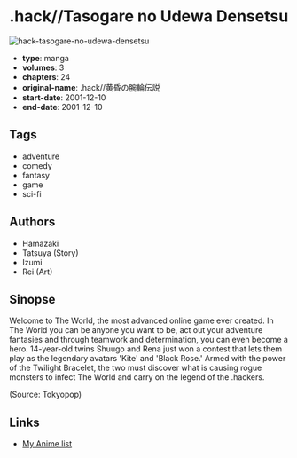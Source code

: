 # .hack//Tasogare no Udewa Densetsu

![hack-tasogare-no-udewa-densetsu](https://cdn.myanimelist.net/images/manga/2/191726.jpg)

-   **type**: manga
-   **volumes**: 3
-   **chapters**: 24
-   **original-name**: .hack//黄昏の腕輪伝説
-   **start-date**: 2001-12-10
-   **end-date**: 2001-12-10

## Tags

-   adventure
-   comedy
-   fantasy
-   game
-   sci-fi

## Authors

-   Hamazaki
-   Tatsuya (Story)
-   Izumi
-   Rei (Art)

## Sinopse

Welcome to The World, the most advanced online game ever created. In The World you can be anyone you want to be, act out your adventure fantasies and through teamwork and determination, you can even become a hero. 14-year-old twins Shuugo and Rena just won a contest that lets them play as the legendary avatars 'Kite' and 'Black Rose.' Armed with the power of the Twilight Bracelet, the two must discover what is causing rogue monsters to infect The World and carry on the legend of the .hackers.

(Source: Tokyopop)

## Links

-   [My Anime list](https://myanimelist.net/manga/117/hack__Tasogare_no_Udewa_Densetsu)
